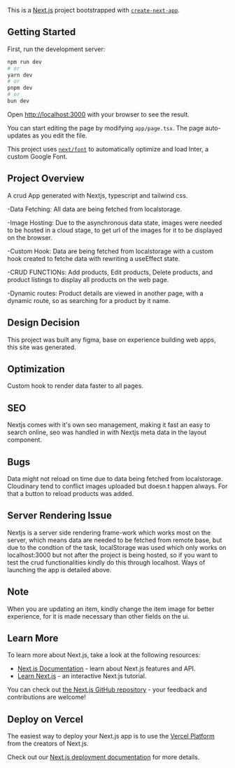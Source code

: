 This is a [Next.js](https://nextjs.org/) project bootstrapped with [`create-next-app`](https://github.com/vercel/next.js/tree/canary/packages/create-next-app).

## Getting Started

First, run the development server:

```bash
npm run dev
# or
yarn dev
# or
pnpm dev
# or
bun dev
```

Open [http://localhost:3000](http://localhost:3000) with your browser to see the result.

You can start editing the page by modifying `app/page.tsx`. The page auto-updates as you edit the file.

This project uses [`next/font`](https://nextjs.org/docs/basic-features/font-optimization) to automatically optimize and load Inter, a custom Google Font.

## Project Overview

A crud App generated with Nextjs, typescript and tailwind css.

-Data Fetching: All data are being fetched from localstorage.

-Image Hosting: Due to the asynchronous data state, images were needed to be hosted in a cloud stage, to get url of the images for it to be displayed on the browser.

-Custom Hook: Data are being fetched from localstorage with a custom hook created to fetche data with rewriting a useEffect state.

-CRUD FUNCTIONs: Add products, Edit products, Delete products, and product listings to display all products on the web page.

-Dynamic routes: Product details are viewed in another page, with a dynamic route, so as searching for a product by it name.

## Design Decision

This project was built any figma, base on experience building web apps, this site was generated.

## Optimization

Custom hook to render data faster to all pages.

## SEO

Nextjs comes with it's own seo management, making it fast an easy to search online, seo was handled in with Nextjs meta data in the layout component.

## Bugs

Data might not reload on time due to data being fetched from localstorage.
Cloudinary tend to conflict images uploaded but doesn.t happen always. For that a button to reload products was added.

## Server Rendering Issue

Nextjs is a server side rendering frame-work which works most on the server, which means data are needed to be fetched from remote base, but due to the condtion of the task, localStorage was used which only works on localhost:3000 but not after the project is being hosted, so if you want to test the crud functionalities kindly do this through localhost. Ways of launching the app is detailed above.

## Note

When you are updating an item, kindly change the item image for better experience, for it is made necessary than other fields on the ui.

## Learn More

To learn more about Next.js, take a look at the following resources:

- [Next.js Documentation](https://nextjs.org/docs) - learn about Next.js features and API.
- [Learn Next.js](https://nextjs.org/learn) - an interactive Next.js tutorial.

You can check out [the Next.js GitHub repository](https://github.com/vercel/next.js/) - your feedback and contributions are welcome!

## Deploy on Vercel

The easiest way to deploy your Next.js app is to use the [Vercel Platform](https://vercel.com/new?utm_medium=default-template&filter=next.js&utm_source=create-next-app&utm_campaign=create-next-app-readme) from the creators of Next.js.

Check out our [Next.js deployment documentation](https://nextjs.org/docs/deployment) for more details.
